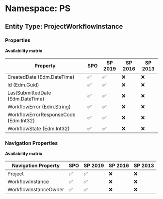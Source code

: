 # Namespace: PS

## Entity Type: ProjectWorkflowInstance

### Properties

**Availability matrix**

Property | SPO | SP 2019 | SP 2016 | SP 2013
----------|-----|---------|---------|--------
CreatedDate (Edm.DateTime) | ✅ | ✅ | ❌ | ❌
Id (Edm.Guid) | ✅ | ✅ | ❌ | ❌
LastSubmittedDate (Edm.DateTime) | ✅ | ✅ | ❌ | ❌
WorkflowError (Edm.String) | ✅ | ✅ | ❌ | ❌
WorkflowErrorResponseCode (Edm.Int32) | ✅ | ✅ | ❌ | ❌
WorkflowState (Edm.Int32) | ✅ | ✅ | ❌ | ❌

### Navigation Properties

**Availability matrix**

Navigation Property | SPO | SP 2019 | SP 2016 | SP 2013
----------|-----|---------|---------|--------
Project | ✅ | ✅ | ❌ | ❌
WorkflowInstance | ✅ | ✅ | ❌ | ❌
WorkflowInstanceOwner | ✅ | ✅ | ❌ | ❌
